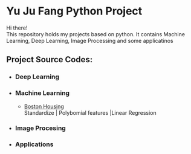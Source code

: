 # Yu Ju Fang Python Project

Hi there!\
This repository holds my projects based on python. It contains Machine Learning, Deep Learning, Image Processing and some applicatinos 

## Project Source Codes:
* ### Deep Learning
* ### Machine Learning
  * [Boston Housing](Machine_Learning/Boston_Housing/boston_housing_competition.py)\
    Standardize | Polybomial features |Linear Regression
* ### Image Procesing 
* ### Applications
 
